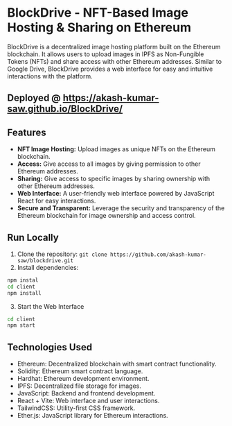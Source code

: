# BlockDrive - NFT-Based Image Hosting & Sharing on Ethereum

BlockDrive is a decentralized image hosting platform built on the Ethereum blockchain. It allows users to upload images in IPFS as Non-Fungible Tokens (NFTs) and share access with other Ethereum addresses. Similar to Google Drive, BlockDrive provides a web interface for easy and intuitive interactions with the platform.

## Deployed @ https://akash-kumar-saw.github.io/BlockDrive/

## Features

- **NFT Image Hosting:** Upload images as unique NFTs on the Ethereum blockchain.
- **Access:** Give access to all images by giving permission to other Ethereum addresses.
- **Sharing:** Give access to specific images by sharing ownership with other Ethereum addresses.
- **Web Interface:** A user-friendly web interface powered by JavaScript React for easy interactions.
- **Secure and Transparent:** Leverage the security and transparency of the Ethereum blockchain for image ownership and access control.

## Run Locally

1. Clone the repository: `git clone https://github.com/akash-kumar-saw/blockdrive.git`
2. Install dependencies: 
```bash
npm instal
cd client
npm install
```
3. Start the Web Interface
```bash
cd client
npm start
```

## Technologies Used
- Ethereum: Decentralized blockchain with smart contract functionality.
- Solidity: Ethereum smart contract language.
- Hardhat: Ethereum development environment.
- IPFS: Decentralized file storage for images.
- JavaScript: Backend and frontend development.
- React + Vite: Web interface and user interactions.
- TailwindCSS: Utility-first CSS framework. 
- Ether.js: JavaScript library for Ethereum interactions.